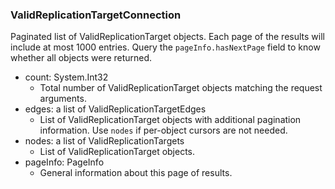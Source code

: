 ### ValidReplicationTargetConnection
Paginated list of ValidReplicationTarget objects. Each page of the results will include at most 1000 entries. Query the `pageInfo.hasNextPage` field to know whether all objects were returned.

- count: System.Int32
  - Total number of ValidReplicationTarget objects matching the request arguments.
- edges: a list of ValidReplicationTargetEdges
  - List of ValidReplicationTarget objects with additional pagination information. Use `nodes` if per-object cursors are not needed.
- nodes: a list of ValidReplicationTargets
  - List of ValidReplicationTarget objects.
- pageInfo: PageInfo
  - General information about this page of results.
